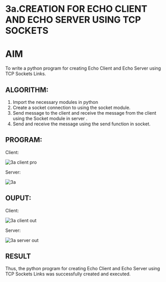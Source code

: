 # 3a.CREATION FOR ECHO CLIENT AND ECHO SERVER USING TCP SOCKETS
# AIM
To write a python program for creating Echo Client and Echo Server using TCP
Sockets Links.
## ALGORITHM:
1. Import the necessary modules in python
2. Create a socket connection to using the socket module.
3. Send message to the client and receive the message from the client using the Socket module in
 server .
4. Send and receive the message using the send function in socket.
## PROGRAM:
Client:

![3a client pro](https://github.com/MANISHA21SS/3a.Sockets_Creation_for_Echo_Client_and_Echo_Server/assets/147474298/0fb03274-7191-4a5c-a8cb-3ea64ed12c96)

Server:

![3a](https://github.com/MANISHA21SS/3a.Sockets_Creation_for_Echo_Client_and_Echo_Server/assets/147474298/69c63e94-aec1-4db7-a975-4ec3b98683aa)

## OUPUT:
Client:

![3a client out](https://github.com/MANISHA21SS/3a.Sockets_Creation_for_Echo_Client_and_Echo_Server/assets/147474298/8641ffd5-07be-4732-a1fc-c2f792ae1e1f)

Server:

![3a server out](https://github.com/MANISHA21SS/3a.Sockets_Creation_for_Echo_Client_and_Echo_Server/assets/147474298/993d3fbf-10c1-4f76-a8c3-3290ba607e06)

## RESULT
Thus, the python program for creating Echo Client and Echo Server using TCP Sockets Links 
was successfully created and executed.
